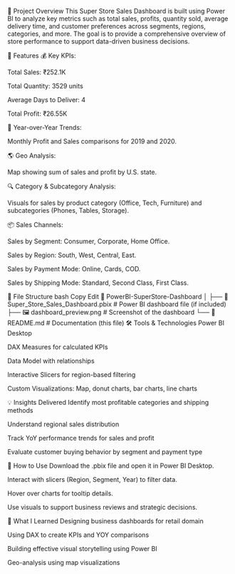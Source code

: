 📝 Project Overview
This Super Store Sales Dashboard is built using Power BI to analyze key metrics such as total sales, profits, quantity sold, average delivery time, and customer preferences across segments, regions, categories, and more. The goal is to provide a comprehensive overview of store performance to support data-driven business decisions.

📌 Features
💰 Key KPIs:

Total Sales: ₹252.1K

Total Quantity: 3529 units

Average Days to Deliver: 4

Total Profit: ₹26.55K

📆 Year-over-Year Trends:

Monthly Profit and Sales comparisons for 2019 and 2020.

🌎 Geo Analysis:

Map showing sum of sales and profit by U.S. state.

🔍 Category & Subcategory Analysis:

Visuals for sales by product category (Office, Tech, Furniture) and subcategories (Phones, Tables, Storage).

📦 Sales Channels:

Sales by Segment: Consumer, Corporate, Home Office.

Sales by Region: South, West, Central, East.

Sales by Payment Mode: Online, Cards, COD.

Sales by Shipping Mode: Standard, Second Class, First Class.

📂 File Structure
bash
Copy
Edit
📁 PowerBI-SuperStore-Dashboard
│
├── 📄 Super_Store_Sales_Dashboard.pbix     # Power BI dashboard file (if included)
├── 🖼️ dashboard_preview.png                 # Screenshot of the dashboard
└── 📄 README.md                            # Documentation (this file)
🛠️ Tools & Technologies
Power BI Desktop

DAX Measures for calculated KPIs

Data Model with relationships

Interactive Slicers for region-based filtering

Custom Visualizations: Map, donut charts, bar charts, line charts

💡 Insights Delivered
Identify most profitable categories and shipping methods

Understand regional sales distribution

Track YoY performance trends for sales and profit

Evaluate customer buying behavior by segment and payment type

📎 How to Use
Download the .pbix file and open it in Power BI Desktop.

Interact with slicers (Region, Segment, Year) to filter data.

Hover over charts for tooltip details.

Use visuals to support business reviews and strategic decisions.

🧠 What I Learned
Designing business dashboards for retail domain

Using DAX to create KPIs and YOY comparisons

Building effective visual storytelling using Power BI

Geo-analysis using map visualizations
